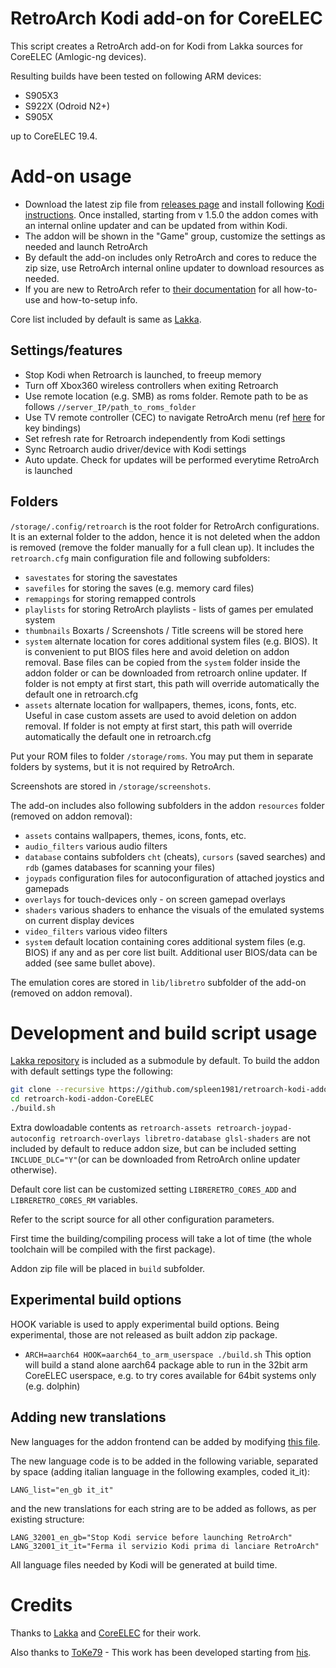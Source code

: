 # RetroArch Kodi add-on for CoreELEC
This script creates a RetroArch add-on for Kodi from Lakka sources for CoreELEC (Amlogic-ng devices).

Resulting builds have been tested on following ARM devices:
   - S905X3
   - S922X (Odroid N2+)
   - S905X

up to CoreELEC 19.4.

# Add-on usage
   - Download the latest zip file from [releases page](https://github.com/spleen1981/retroarch-kodi-addon-CoreELEC/releases) and install following [Kodi instructions](https://kodi.wiki/view/Add-on_manager#How_to_install_from_a_ZIP_file). Once installed, starting from v 1.5.0 the addon comes with an internal online updater and can be updated from within Kodi.
   - The addon will be shown in the "Game" group, customize the settings as needed and launch RetroArch
   - By default the add-on includes only RetroArch and cores to reduce the zip size, use RetroArch internal online updater to download resources as needed.
   - If you are new to RetroArch refer to [their documentation](https://docs.libretro.com/start/understanding/) for all how-to-use and how-to-setup info.

Core list included by default is same as [Lakka](https://github.com/libretro/Lakka-LibreELEC/blob/a0f1b57bb36fa1feb50ff006ca7b46c1b7b7cb45/distributions/Lakka/options#L176-L296).

## Settings/features
   - Stop Kodi when Retroarch is launched, to freeup memory
   - Turn off Xbox360 wireless controllers when exiting Retroarch
   - Use remote location (e.g. SMB) as roms folder. Remote path to be as follows `//server_IP/path_to_roms_folder`
   - Use TV remote controller (CEC) to navigate RetroArch menu (ref [here](https://github.com/spleen1981/cec-mini-kb) for key bindings)
   - Set refresh rate for Retroarch independently from Kodi settings
   - Sync Retroarch audio driver/device with Kodi settings
   - Auto update. Check for updates will be performed everytime RetroArch is launched

## Folders

`/storage/.config/retroarch` is the root folder for RetroArch configurations. It is an external folder to the addon, hence it is not deleted when the addon is removed (remove the folder manually for a full clean up). It includes the `retroarch.cfg` main configuration file and following subfolders:

   - `savestates` for storing the savestates
   - `savefiles` for storing the saves (e.g. memory card files)
   - `remappings` for storing remapped controls
   - `playlists` for storing RetroArch playlists - lists of games per emulated system
   - `thumbnails` Boxarts / Screenshots / Title screens will be stored here
   - `system` alternate location for cores additional system files (e.g. BIOS). It is convenient to put BIOS files here and avoid deletion on addon removal. Base files can be copied from the `system` folder inside the addon folder or can be downloaded from retroarch online updater. If folder is not empty at first start, this path will override automatically the default one in retroarch.cfg
   - `assets` alternate location for wallpapers, themes, icons, fonts, etc. Useful in case custom assets are used to avoid deletion on addon removal. If folder is not empty at first start, this path will override automatically the default one in retroarch.cfg 

Put your ROM files to folder `/storage/roms`. You may put them in separate folders by systems, but it is not required by RetroArch.

Screenshots are stored in `/storage/screenshots`.

The add-on includes also following subfolders in the addon `resources` folder (removed on addon removal):

   - `assets` contains wallpapers, themes, icons, fonts, etc.
   - `audio_filters` various audio filters
   - `database` contains subfolders `cht` (cheats), `cursors` (saved searches) and `rdb` (games databases for scanning your files)
   - `joypads` configuration files for autoconfiguration of attached joystics and gamepads
   - `overlays` for touch-devices only - on screen gamepad overlays
   - `shaders` various shaders to enhance the visuals of the emulated systems on current display devices
   - `video_filters` various video filters
   - `system` default location containing cores additional system files (e.g. BIOS) if any and as per core list built. Additional user BIOS/data can be added (see same bullet above).

The emulation cores are stored in `lib/libretro` subfolder of the add-on (removed on addon removal).

# Development and build script usage
[Lakka repository](https://github.com/libretro/Lakka-LibreELEC) is included as a submodule by default.
To build the addon with default settings type the following:

```bash
git clone --recursive https://github.com/spleen1981/retroarch-kodi-addon-CoreELEC
cd retroarch-kodi-addon-CoreELEC
./build.sh
```

Extra dowloadable contents as `retroarch-assets retroarch-joypad-autoconfig retroarch-overlays libretro-database glsl-shaders` are not included by default to reduce addon size, but can be included setting `INCLUDE_DLC="Y"`(or can be downloaded from RetroArch online updater otherwise).

Default core list can be customized setting `LIBRERETRO_CORES_ADD` and `LIBRERETRO_CORES_RM` variables.

Refer to the script source for all other configuration parameters.

First time the building/compiling process will take a lot of time (the whole toolchain will be compiled with the first package).

Addon zip file will be placed in `build` subfolder.

## Experimental build options

HOOK variable is used to apply experimental build options. Being experimental, those are not released as built addon zip package.

   - `ARCH=aarch64 HOOK=aarch64_to_arm_userspace ./build.sh` This option will build a stand alone aarch64 package able to run in the 32bit arm CoreELEC userspace, e.g. to try cores available for 64bit systems only (e.g. dolphin)

## Adding new translations

New languages for the addon frontend can be added by modifying [this file](https://github.com/spleen1981/retroarch-kodi-addon-CoreELEC/blob/master/scripts/common/01-def_lang.sh).

The new language code is to be added in the following variable, separated by space (adding italian language in the following examples, coded it_it):
```
LANG_list="en_gb it_it"
```
and the new translations for each string are to be added as follows, as per existing structure:
```
LANG_32001_en_gb="Stop Kodi service before launching RetroArch"
LANG_32001_it_it="Ferma il servizio Kodi prima di lanciare RetroArch"
```
All language files needed by Kodi will be generated at build time.

# Credits
Thanks to [Lakka](http://lakka.tv) and [CoreELEC](https://coreelec.org/) for their work.

Also thanks to [ToKe79](https://github.com/ToKe79) - This work has been developed starting from [his](https://github.com/ToKe79/retroarch-kodi-addon-LibreELEC).
